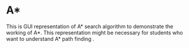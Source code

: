 # A*
This is GUI representation of A* search algorithm to demonstrate the working of A*. This representation might be necessary for students who want to understand A* path finding .
